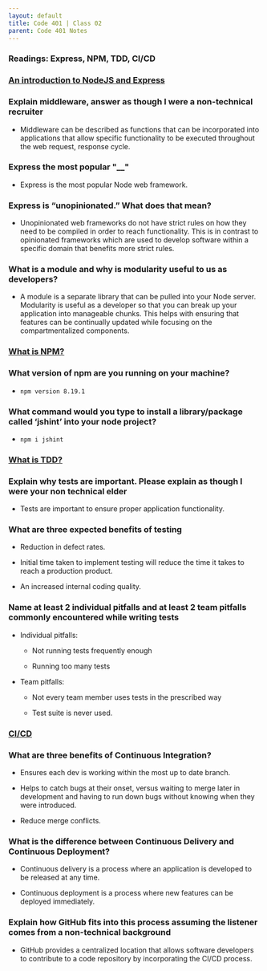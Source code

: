 ```yaml
---
layout: default
title: Code 401 | Class 02
parent: Code 401 Notes
---
```


### Readings: Express, NPM, TDD, CI/CD

### [An introduction to NodeJS and Express](https://developer.mozilla.org/en-US/docs/Learn/Server-side/Express_Nodejs/Introduction)

### Explain middleware, answer as though I were a non-technical recruiter

* Middleware can be described as functions that can be incorporated into applications that allow specific functionality to be executed throughout the web request, response cycle.

### Express the most popular "__"

* Express is the most popular Node web framework.

### Express is “unopinionated.” What does that mean?

* Unopinionated web frameworks do not have strict rules on how they need to be compiled in order to reach functionality. This is in contrast to opinionated frameworks which are used to develop software within a specific domain that benefits more strict rules.

### What is a module and why is modularity useful to us as developers?

* A module is a separate library that can be pulled into your Node server. Modularity is useful as a developer so that you can break up your application into manageable chunks. This helps with ensuring that features can be continually updated while focusing on the compartmentalized components.

### [What is NPM?](https://docs.npmjs.com/getting-started/what-is-npm)

### What version of npm are you running on your machine?

* `npm version 8.19.1`

### What command would you type to install a library/package called ‘jshint’ into your node project?

* `npm i jshint`

### [What is TDD?](https://www.agilealliance.org/glossary/tdd/)

### Explain why tests are important. Please explain as though I were your non technical elder

* Tests are important to ensure proper application functionality.

### What are three expected benefits of testing

* Reduction in defect rates.

* Initial time taken to implement testing will reduce the time it takes to reach a production product.

* An increased internal coding quality.

### Name at least 2 individual pitfalls and at least 2 team pitfalls commonly encountered while writing tests

* Individual pitfalls:

  * Not running tests frequently enough

  * Running too many tests

* Team pitfalls:

  * Not every team member uses tests in the prescribed way

  * Test suite is never used.

### [CI/CD](https://www.youtube.com/watch?v=xSv_m3KhUO8)

### What are three benefits of Continuous Integration?

* Ensures each dev is working within the most up to date branch.

* Helps to catch bugs at their onset, versus waiting to merge later in development and having to run down bugs without knowing when they were introduced.

* Reduce merge conflicts.

### What is the difference between Continuous Delivery and Continuous Deployment?

* Continuous delivery is a process where an application is developed to be released at any time.

* Continuous deployment is a process where new features can be deployed immediately.

### Explain how GitHub fits into this process assuming the listener comes from a non-technical background

* GitHub provides a centralized location that allows software developers to contribute to a code repository by incorporating the CI/CD process.
